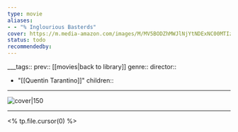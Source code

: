 ```yaml
---
type: movie
aliases:
- - "% Inglourious Basterds"
cover: https://m.media-amazon.com/images/M/MV5BODZhMWJlNjYtNDExNC00MTIzLTllM2ItOGQ2NGVjNDQ3MzkzXkEyXkFqcGc@._V1_SX300.jpg
status: todo
recommendedby:
---
```

___tags:: prev:: [[movies|back to library]]
genre::
director:: 
  - "[[Quentin Tarantino]]"
children::
___
![cover|150](https://m.media-amazon.com/images/M/MV5BODZhMWJlNjYtNDExNC00MTIzLTllM2ItOGQ2NGVjNDQ3MzkzXkEyXkFqcGc@._V1_SX300.jpg)
___
<% tp.file.cursor(0) %>
